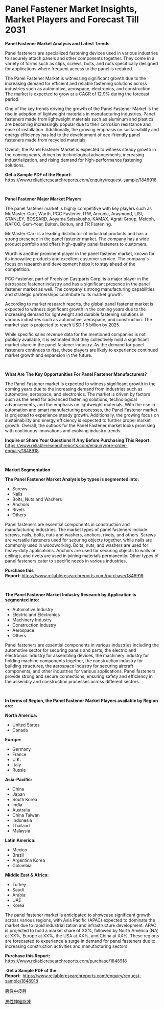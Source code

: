 <p><h1>Panel Fastener Market Insights, Market Players and Forecast Till 2031</h1></p><p><strong>Panel Fastener Market Analysis and Latest Trends</strong></p>
<p><p>Panel fasteners are specialized fastening devices used in various industries to securely attach panels and other components together. They come in a variety of forms such as clips, screws, bolts, and nuts specifically designed for applications where frequent access to the panel is required.</p><p>The Panel Fastener Market is witnessing significant growth due to the increasing demand for efficient and reliable fastening solutions across industries such as automotive, aerospace, electronics, and construction. The market is expected to grow at a CAGR of 12.9% during the forecast period.</p><p>One of the key trends driving the growth of the Panel Fastener Market is the rise in adoption of lightweight materials in manufacturing industries. Panel fasteners made from lightweight materials such as aluminum and plastics are becoming increasingly popular due to their corrosion resistance and ease of installation. Additionally, the growing emphasis on sustainability and energy efficiency has led to the development of eco-friendly panel fasteners made from recycled materials.</p><p>Overall, the Panel Fastener Market is expected to witness steady growth in the coming years, driven by technological advancements, increasing industrialization, and rising demand for high-performance fastening solutions.</p></p>
<p><strong>Get a Sample PDF of the Report:&nbsp;</strong> <a href="https://www.reliableresearchreports.com/enquiry/request-sample/1848918">https://www.reliableresearchreports.com/enquiry/request-sample/1848918</a></p>
<p>&nbsp;</p>
<p><strong>Panel Fastener Major Market Players</strong></p>
<p><p>The panel fastener market is highly competitive with key players such as McMaster-Carr, Wurth, PCC Fastener, ITW, Arconic, Araymond, LISI, STANLEY, BOSSARD, Aoyama Seisakusho, KAMAX, Agrati Group, Meidoh, NAFCO, Gem-Year, Bulten, Boltun, and TR Fastening.</p><p>McMaster-Carr is a leading distributor of industrial products and has a strong presence in the panel fastener market. The company has a wide product portfolio and offers high-quality panel fasteners to customers.</p><p>Wurth is another prominent player in the panel fastener market, known for its innovative products and excellent customer service. The company's focus on research and development helps it to stay ahead of the competition.</p><p>PCC Fastener, part of Precision Castparts Corp, is a major player in the aerospace fastener industry and has a significant presence in the panel fastener market as well. The company's strong manufacturing capabilities and strategic partnerships contribute to its market growth.</p><p>According to market research reports, the global panel fastener market is expected to witness significant growth in the coming years due to the increasing demand for lightweight and durable fastening solutions in various industries such as automotive, aerospace, and construction. The market size is projected to reach USD 1.5 billion by 2025.</p><p>While specific sales revenue data for the mentioned companies is not publicly available, it is estimated that they collectively hold a significant market share in the panel fastener industry. As the demand for panel fasteners continues to rise, these players are likely to experience continued market growth and expansion in the future.</p></p>
<p>&nbsp;</p>
<p><strong>What Are The Key Opportunities For Panel Fastener Manufacturers?</strong></p>
<p><p>The Panel Fastener market is expected to witness significant growth in the coming years due to the increasing demand from industries such as automotive, aerospace, and electronics. The market is driven by factors such as the need for advanced fastening solutions, technological advancements, and the emphasis on lightweight materials. With the rise in automation and smart manufacturing processes, the Panel Fastener market is projected to experience steady growth. Additionally, the growing focus on sustainability and energy efficiency is expected to further propel market growth. Overall, the outlook for the Panel Fastener market looks promising with continuous innovations and evolving industry trends.</p></p>
<p><strong>Inquire or Share Your Questions If Any Before Purchasing This Report:</strong> <a href="https://www.reliableresearchreports.com/enquiry/pre-order-enquiry/1848918">https://www.reliableresearchreports.com/enquiry/pre-order-enquiry/1848918</a></p>
<p>&nbsp;</p>
<p><strong>Market Segmentation</strong></p>
<p><strong>The Panel Fastener Market Analysis by types is segmented into:</strong></p>
<p><ul><li>Screws</li><li>Nails</li><li>Bolts, Nuts and Washers</li><li>Anchors</li><li>Rivets</li><li>Others</li></ul></p>
<p><p>Panel fasteners are essential components in construction and manufacturing industries. The market types of panel fasteners include screws, nails, bolts, nuts and washers, anchors, rivets, and others. Screws are versatile fasteners used for securing objects together, while nails are commonly used in woodworking. Bolts, nuts, and washers are used for heavy-duty applications. Anchors are used for securing objects to walls or ceilings, and rivets are used in joining materials permanently. Other types of panel fasteners cater to specific needs in various industries.</p></p>
<p><strong>Purchase this Report:&nbsp;</strong><a href="https://www.reliableresearchreports.com/purchase/1848918">https://www.reliableresearchreports.com/purchase/1848918</a></p>
<p>&nbsp;</p>
<p><strong>The Panel Fastener Market Industry Research by Application is segmented into:</strong></p>
<p><ul><li>Automotive Industry</li><li>Electric and Electronics</li><li>Machinery Industry</li><li>Construction Industry</li><li>Aerospace</li><li>Others</li></ul></p>
<p><p>Panel fasteners are essential components in various industries including the automotive sector for securing panels and parts, the electric and electronics industry for assembling devices, the machinery industry for holding machine components together, the construction industry for building structures, the aerospace industry for securing aircraft components, and other industries for various applications. Panel fasteners provide strong and secure connections, ensuring safety and efficiency in the assembly and construction processes across different sectors.</p></p>
<p>&nbsp;</p>
<p><strong>In terms of Region, the Panel Fastener Market Players available by Region are:</strong></p>
<p>
    <p> <strong> North America: </strong>
        <ul>
            <li>United States</li>
            <li>Canada</li>
        </ul>
        </p> 
    <p> <strong> Europe: </strong>
        <ul>
            <li>Germany</li>
            <li>France</li>
            <li>U.K.</li>
            <li>Italy</li>
            <li>Russia</li>
        </ul>
        </p> 
    <p> <strong> Asia-Pacific: </strong>
        <ul>
            <li>China</li>
            <li>Japan</li>
            <li>South Korea</li>
            <li>India</li>
            <li>Australia</li>
            <li>China Taiwan</li>
            <li>Indonesia</li>
            <li>Thailand</li>
            <li>Malaysia</li>
        </ul>
        </p> 
    <p> <strong> Latin America: </strong>
        <ul>
            <li>Mexico</li>
            <li>Brazil</li>
            <li>Argentina Korea</li>
            <li>Colombia</li>
        </ul>
        </p> 
    <p> <strong> Middle East & Africa: </strong>
        <ul>
            <li>Turkey</li>
            <li>Saudi</li>
            <li>Arabia</li>
            <li>UAE</li>
            <li>Korea</li>
        </ul>
    </p>
    </p>
<p><p>The panel fastener market is anticipated to showcase significant growth across various regions, with Asia Pacific (APAC) expected to dominate the market due to rapid industrialization and infrastructure development. APAC is projected to hold a market share of XX%, followed by North America (NA) at XX%, Europe at XX%, the USA at XX%, and China at XX%. These regions are forecasted to experience a surge in demand for panel fasteners due to increasing construction activities and manufacturing sectors.</p></p>
<p><strong>Purchase this Report: </strong><a href="https://www.reliableresearchreports.com/purchase/1848918">https://www.reliableresearchreports.com/purchase/1848918</a></p>
<p>&nbsp;<strong>Get a Sample PDF of the Report:&nbsp;&nbsp;</strong><a href="https://www.reliableresearchreports.com/enquiry/request-sample/1848918">https://www.reliableresearchreports.com/enquiry/request-sample/1848918</a></p>
<p><strong></strong></p>
<p><p><a href="https://github.com/RodHoppe07/Market-Research-Report-List-1/blob/main/32246745873.md">悪性中皮腫</a></p><p><a href="https://github.com/laurenreichert/Market-Research-Report-List-1/blob/main/80463625872.md">悪性神経膠腫</a></p></p>
